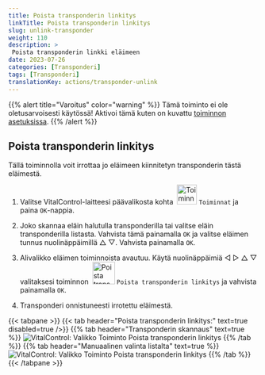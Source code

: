 ```yaml
---
title: Poista transponderin linkitys
linkTitle: Poista transponderin linkitys
slug: unlink-transponder
weight: 110
description: >
 Poista transponderin linkki eläimeen
date: 2023-07-26
categories: [Transponderi]
tags: [Transponderi]
translationKey: actions/transponder-unlink
---
```

{{% alert title="Varoitus" color="warning" %}}
Tämä toiminto ei ole oletusarvoisesti käytössä! Aktivoi tämä kuten on kuvattu [toiminnon asetuksissa](../settings/).
{{% /alert %}}

## Poista transponderin linkitys

Tällä toiminnolla voit irrottaa jo eläimeen kiinnitetyn transponderin tästä eläimestä.

1. Valitse VitalControl-laitteesi päävalikosta kohta &nbsp;<img src="/icons/actions.svg" width="40" align="bottom" alt="Toiminnat" /> `Toiminnat` ja paina `OK`-nappia.

2. Joko skannaa eläin halutulla transponderilla tai valitse eläin transponderilla listasta. Vahvista tämä painamalla `OK` ja valitse eläimen tunnus nuolinäppäimillä △ ▽. Vahvista painamalla `OK`.

3. Alivalikko eläimen toiminnoista avautuu. Käytä nuolinäppäimiä ◁ ▷ △ ▽ valitaksesi toiminnon &nbsp;<img src="/icons/actions/unlink-transponder.svg" width="45" align="bottom" alt="Poista transponderin linkitys" /> `Poista transponderin linkitys` ja vahvista painamalla `OK`.

4. Transponderi onnistuneesti irrotettu eläimestä.

{{< tabpane >}}
{{< tab header="Poista transponderin linkitys:" text=true disabled=true />}}
{{% tab header="Transponderin skannaus" text=true %}}
![VitalControl: Valikko Toiminto Poista transponderin linkitys](../images/unlinktransponder-scan.png "Poista transponderin linkitys")
{{% /tab %}}
{{% tab header="Manuaalinen valinta listalta" text=true %}}
![VitalControl: Valikko Toiminto Poista transponderin linkitys](../images/unlinktransponder.png "Poista transponderin linkitys")
{{% /tab %}}
{{< /tabpane >}}
